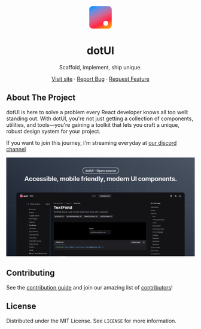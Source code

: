 <div align="center">
  <a href="https://github.com/mehdibha/dotUI">
    <img src="/www/public/images/logo.png" alt="Logo" width="60" height="60">
  </a>
  <h1 align="center">dotUI</h1>
  <p align="center">
    Scaffold, implement, ship unique.
  </p>
  <p>
    
   <a href="https://dotui.org">Visit site</a>
    ·
    <a href="https://github.com/mehdibha/dotUI/issues">Report Bug</a>
    ·
    <a href="https://github.com/mehdibha/dotUI/issues">Request Feature</a>
  </p>
</div>

<!-- ABOUT THE PROJECT -->

## About The Project

dotUI is here to solve a problem every React developer knows all too well: standing out. With dotUI, you're not just getting a collection of components, utilities, and tools—you're gaining a toolkit that lets you craft a unique, robust design system for your project.

If you want to join this journey, i'm streaming everyday at <a href="https://discord.gg/DXpj5V2fU8">our discord channel</a>

<img src="/www/public/images/thumbnail.png">

<!-- CONTRIBUTING -->

## Contributing

See the [contribution guide](CONTRIBUTING.md) and join our amazing list of [contributors](https://github.com/mehdibha/dotUI/graphs/contributors)!

<!-- LICENSE -->

## License

Distributed under the MIT License. See `LICENSE` for more information.

[contributors-shield]: https://img.shields.io/github/contributors/mehdibha/dotUI.svg?style=for-the-badge
[contributors-url]: https://github.com/mehdibha/dotUI/graphs/contributors
[forks-shield]: https://img.shields.io/github/forks/mehdibha/dotUI.svg?style=for-the-badge
[forks-url]: https://github.com/mehdibha/dotUI.svg/network/members
[stars-shield]: https://img.shields.io/github/stars/mehdibha/dotUI.svg?style=for-the-badge
[stars-url]: https://github.com/mehdibha/dotUI.svg/stargazers
[issues-shield]: https://img.shields.io/github/issues/mehdibha/dotUI.svg?style=for-the-badge
[issues-url]: https://github.com/mehdibha/dotUI.svg/issues
[license-shield]: https://img.shields.io/github/license/mehdibha/dotUI.svg?style=for-the-badge
[license-url]: https://github.com/mehdibha/dotUI.svg/blob/master/LICENSE.txt
